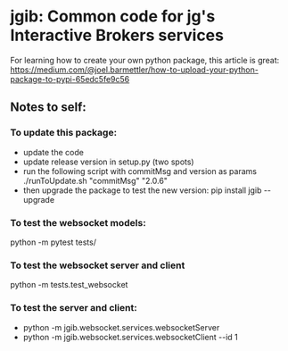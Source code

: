 # jgib: Common code for jg's Interactive Brokers services

For learning how to create your own python package, this article is great:
https://medium.com/@joel.barmettler/how-to-upload-your-python-package-to-pypi-65edc5fe9c56


## Notes to self:
### To update this package:
- update the code
- update release version in setup.py (two spots)
- run the following script with commitMsg and version as params
    ./runToUpdate.sh "commitMsg" "2.0.6"
- then upgrade the package to test the new version: 
    pip install jgib --upgrade






### To test the websocket models:
python -m pytest tests/

### To test the websocket server and client
python -m tests.test_websocket

### To test the server and client:
- python -m jgib.websocket.services.websocketServer
- python -m jgib.websocket.services.websocketClient --id 1
